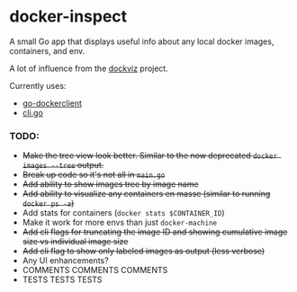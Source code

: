 # docker-inspect

A small Go app that displays useful info about any local docker images, containers, and env.

A lot of influence from the [dockviz](https://github.com/justone/dockviz) project.

Currently uses:
* [go-dockerclient](https://github.com/fsouza/go-dockerclient)
* [cli.go](https://github.com/codegangsta/cli)

### TODO:
* <s>Make the tree view look better. Similar to the now deprecated `docker images --tree` output.</s>
* <s>Break up code so it's not all in `main.go`</s>
* <s>Add ability to show images tree by image name</s>
* <s>Add ability to visualize any containers en masse (similar to running `docker ps -a`)</s>
* Add stats for containers (`docker stats $CONTAINER_ID`)
* Make it work for more envs than just `docker-machine`
* <s>Add cli flags for truncating the image ID and showing cumulative image size vs individual image size</s>
* <s>Add cli flag to show only labeled images as output (less verbose)</s>
* Any UI enhancements?
* COMMENTS COMMENTS COMMENTS
* TESTS TESTS TESTS

